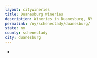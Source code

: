 ```yaml
---
layout: citywineries
title: Duanesburg Wineries
description: Wineries in Duanesburg, NY
permalink: /ny/schenectady/duanesburg/
state: ny
county: schenectady
city: duanesburg
---
```

-
